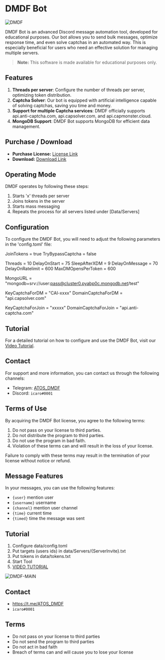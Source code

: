 # DMDF Bot
![DMDF](https://user-images.githubusercontent.com/127346906/224520680-ae2c6ff6-c244-4f48-bc14-98df87d075ca.jpg)

DMDF Bot is an advanced Discord message automation tool, developed for educational purposes. Our bot allows you to send bulk messages, optimize response time, and even solve captchas in an automated way. This is especially beneficial for users who need an effective solution for managing multiple servers.

> **Note:** This software is made available for educational purposes only.

## Features

1. **Threads per server**: Configure the number of threads per server, optimizing token distribution.
2. **Captcha Solver**: Our bot is equipped with artificial intelligence capable of solving captchas, saving you time and money.
3. **Support for multiple Captcha services**: DMDF officially supports api.anti-captcha.com, api.capsolver.com, and api.capmonster.cloud.
4. **MongoDB Support**: DMDF Bot supports MongoDB for efficient data management.

## Purchase / Download
- **Purchase License:** [License Link](https://discordsociety.sellix.io/product/640d2ced7cd1e)
- **Download:** [Download Link](https://t.me/ATOS_DMDF)

## Operating Mode

DMDF operates by following these steps:

1. Starts 'x' threads per server
2. Joins tokens in the server 
3. Starts mass messaging
4. Repeats the process for all servers listed under [Data/Servers]

## Configuration

To configure the DMDF Bot, you will need to adjust the following parameters in the 'config.toml' file:

JoinTokens = true
TryBypassCaptcha = false

Threads = 10
DelayOnStart = 75
SleepAfterXDM = 9
DelayOnMessage = 70
DelayOnRatelimit = 600
MaxDMOpensPerToken = 600

MongoURL = "mongodb+srv://user:pass@cluster0.pyabp0c.mongodb.net/test"

KeyCaptchaForDM = "CAI-xxxx"
DomainCaptchaForDM = "api.capsolver.com"

KeyCaptchaForJoin = "xxxxx"
DomainCaptchaForJoin = "api.anti-captcha.com"


## Tutorial

For a detailed tutorial on how to configure and use the DMDF Bot, visit our [Video Tutorial](https://t.me/ATOS_DMDF/5).

## Contact

For support and more information, you can contact us through the following channels:

- Telegram: [ATOS_DMDF](https://t.me/ATOS_DMDF)
- Discord: `icaro#0001`

## Terms of Use

By acquiring the DMDF Bot license, you agree to the following terms:

1. Do not pass on your license to third parties.
2. Do not distribute the program to third parties.
3. Do not use the program in bad faith.
4. Violation of these terms can and will result in the loss of your license.

Failure to comply with these terms may result in the termination of your license without notice or refund.

## Message Features

In your messages, you can use the following features:

- `{user}` mention user 
- `{username}` username
- `{channel}` mention user channel
- `{time}` current time 
- `{timed}` time the message was sent

## Tutorial

1. Configure data/config.toml
2. Put targets (users ids) in data/Servers/{ServerInvite}.txt
3. Put tokens in data/tokens.txt
4. Start Tool
5. [VIDEO TUTORIAL](https://t.me/ATOS_DMDF/5)

![DMDF-MAIN](https://media.discordapp.net/attachments/1083986985196191758/1104237114700341328/photo_2023-05-05_15-51-03.jpg?width=1193&height=555)

## Contact
- https://t.me/ATOS_DMDF
- `icaro#0001`

## Terms

-  Do not pass on your license to third parties
-  Do not send the program to third parties
-  Do not act in bad faith
-  Breach of terms can and will cause you to lose your license
